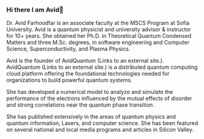 ### Hi there I am Avid👋

Dr. Avid Farhoodfar is an associate faculty at the MSCS Program at Sofia University. Avid is a quantum physicist and university advisor & instructor for 10+ years. She obtained her Ph.D. in Theoretical Quantum Condensed Matters and three M.Sc. degrees, in software engineering and Computer Science, Superconductivity, and Plasma Physics.

Avid is the founder of AvidQuantum (Links to an external site.). AvidQuantum (Links to an external site.) is a distributed quantum computing cloud platform offering the foundational technologies needed for organizations to build powerful quantum systems.

She has developed a numerical model to analyze and simulate the performance of the electrons influenced by the mutual effects of disorder and strong correlations near the quantum phase transition. 

She has published extensively in the areas of quantum physics and quantum information, Lasers, and computer science. She has been featured on several national and local media programs and articles in Silicon Valley.

<!--
**avidQ/avidQ** is a ✨ _special_ ✨ repository because its `README.md` (this file) appears on your GitHub profile.

Here are some ideas to get you started:

- 🔭 I’m currently working on ...
- 🌱 I’m currently learning ...
- 👯 I’m looking to collaborate on ...
- 🤔 I’m looking for help with ...
- 💬 Ask me about ...
- 📫 How to reach me: ...
- 😄 Pronouns: ...
- ⚡ Fun fact: ...
-->
